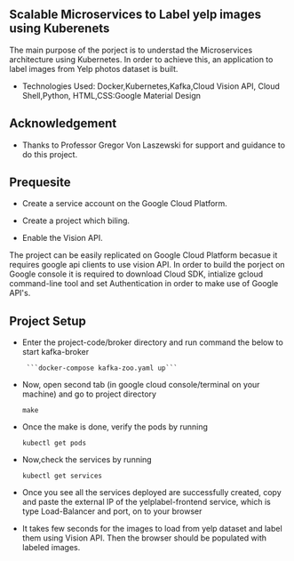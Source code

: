 ## Scalable Microservices to Label yelp images using Kuberenets 

The main purpose of the porject is to understad the Microservices
architecture using Kubernetes. In order to achieve this, an
application to label images from Yelp photos dataset is built.

* Technologies Used: Docker,Kubernetes,Kafka,Cloud Vision API,
Cloud Shell,Python, HTML,CSS:Google Material Design

## Acknowledgement 

* Thanks to Professor Gregor Von Laszewski for support and guidance to
  do this project.

## Prequesite

* Create a service account on the Google Cloud Platform.

* Create a project which biling.

* Enable the Vision API.

The project can be easily replicated on Google Cloud Platform becasue it requires google api clients to use vision API. In
order to build the porject on Google console it is required to
download Cloud SDK, intialize gcloud command-line tool and set
Authentication in order to make use of Google API's.

## Project Setup

* Enter the project-code/broker directory and run command the below to start kafka-broker

       ```docker-compose kafka-zoo.yaml up```
    
* Now, open second tab (in google cloud console/terminal on your machine) and go to project directory

	```make```

* Once the make is done, verify the pods by running 

	```kubectl get pods```

* Now,check the services by running

	```kubectl get services```

* Once you see all the services deployed are successfully created, copy and paste the external IP of the yelplabel-frontend service, which  is type Load-Balancer and port, on to your browser 

* It takes few seconds for the images to load from  yelp dataset and label them
  using Vision API. Then the browser should be populated with labeled images.


